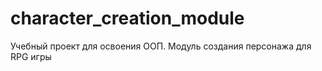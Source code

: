 # character_creation_module
Учебный проект для освоения ООП.
Модуль создания персонажа для RPG игры
